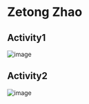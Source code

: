 # Zetong Zhao
## Activity1
![image](https://user-images.githubusercontent.com/53381276/190836319-e1098307-ca91-40f9-9ab9-5f04e80f23e4.png)
## Activity2
![image](https://user-images.githubusercontent.com/53381276/190837195-117ce78c-9644-43cd-a983-5683b1344d20.png)
